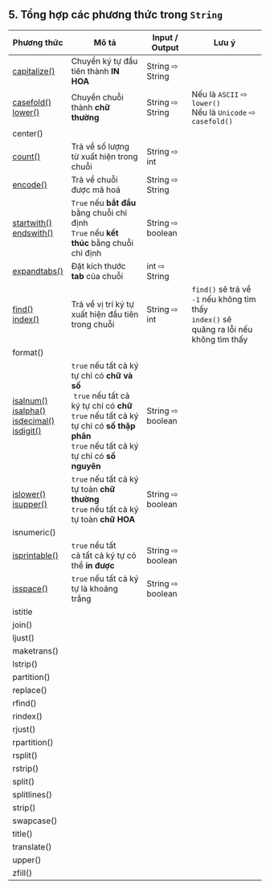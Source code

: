 ## 5. Tổng hợp các phương thức trong `String`

| Phương thức                                                                                                                                                                                                                                                                                      | Mô tả                                                                                                                                                                                      | Input / Output   | Lưu ý                                                                                      |
| ------------------------------------------------------------------------------------------------------------------------------------------------------------------------------------------------------------------------------------------------------------------------------------------------ | ------------------------------------------------------------------------------------------------------------------------------------------------------------------------------------------ | ---------------- | ------------------------------------------------------------------------------------------ |
| [capitalize()](https://www.w3schools.com/python/ref_string_capitalize.asp)                                                                                                                                                                                                                       | Chuyển ký tự đầu tiên thành **IN HOA**                                                                                                                                                     | String ⇨ String  |                                                                                            |
| [casefold()](https://www.w3schools.com/python/ref_string_casefold.asp)<br>[lower()](https://www.w3schools.com/python/ref_string_lower.asp)                                                                                                                                                       | Chuyển chuỗi thành **chữ thường**                                                                                                                                                          | String ⇨ String  | Nếu là `ASCII` ⇨ `lower()`<br>Nếu là `Unicode` ⇨ `casefold()`                              |
| center()                                                                                                                                                                                                                                                                                         |                                                                                                                                                                                            |                  |                                                                                            |
| [count()](https://www.w3schools.com/python/ref_string_count.asp)                                                                                                                                                                                                                                 | Trả về số lượng từ xuất hiện trong chuỗi                                                                                                                                                   | String ⇨ int     |                                                                                            |
| [encode()](https://www.w3schools.com/python/ref_string_encode.asp)                                                                                                                                                                                                                               | Trả về chuỗi được mã hoá                                                                                                                                                                   | String ⇨ String  |                                                                                            |
| [startwith()](https://www.w3schools.com/python/ref_string_startswith.asp)<br>[endswith()](https://www.w3schools.com/python/ref_string_endswith.asp)                                                                                                                                              | `True` nếu **bắt đầu** bằng chuỗi chỉ định<br>`True` nếu **kết thúc** bằng chuỗi chỉ định                                                                                                  | String ⇨ boolean |                                                                                            |
| [expandtabs()](https://www.w3schools.com/python/ref_string_expandtabs.asp)                                                                                                                                                                                                                       | Đặt kích thước **tab** của chuỗi                                                                                                                                                           | int ⇨ String     |                                                                                            |
| [find()](https://www.w3schools.com/python/ref_string_find.asp)<br>[index()](https://www.w3schools.com/python/ref_string_index.asp)                                                                                                                                                               | Trả về vị trí ký tự xuất hiện đầu tiên trong chuỗi                                                                                                                                         | String ⇨ int     | `find()` sẽ trả về `-1` nếu không tìm thấy<br>`index()` sẽ quăng ra lỗi nếu không tìm thấy |
| format()                                                                                                                                                                                                                                                                                         |                                                                                                                                                                                            |                  |                                                                                            |
| [isalnum()](https://www.w3schools.com/python/ref_string_isalnum.asp)<br>[isalpha()](https://www.w3schools.com/python/ref_string_isalpha.asp)<br>[isdecimal()](https://www.w3schools.com/python/ref_string_isdecimal.asp)<br>[isdigit()](https://www.w3schools.com/python/ref_string_isdigit.asp) | `true` nếu tất cả ký tự chỉ có **chữ và số**<br> `true` nếu tất cả ký tự chỉ có **chữ**<br>`true` nếu tất cả ký tự chỉ có **số thập phân**<br>`true` nếu tất cả ký tự chỉ có **số nguyên** | String ⇨ boolean |                                                                                            |
| [islower()](https://www.w3schools.com/python/ref_string_islower.asp)<br>[isupper()](https://www.w3schools.com/python/ref_string_isupper.asp)                                                                                                                                                     | `true` nếu tất cả ký tự toàn **chữ thường**<br>`true` nếu tất cả ký tự toàn **chữ HOA**                                                                                                    | String ⇨ boolean |                                                                                            |
| isnumeric()                                                                                                                                                                                                                                                                                      |                                                                                                                                                                                            |                  |                                                                                            |
| [isprintable()](https://www.w3schools.com/python/ref_string_isprintable.asp)                                                                                                                                                                                                                     | `true` nếu tất cả tất cả ký tự có thể **in được**                                                                                                                                          | String ⇨ boolean |                                                                                            |
| [isspace()](https://www.w3schools.com/python/ref_string_isspace.asp)                                                                                                                                                                                                                             | `true` nếu tất cả ký tự là khoảng trắng                                                                                                                                                    | String ⇨ boolean |                                                                                            |
| istitle                                                                                                                                                                                                                                                                                          |                                                                                                                                                                                            |                  |                                                                                            |
| join()                                                                                                                                                                                                                                                                                           |                                                                                                                                                                                            |                  |                                                                                            |
| ljust()                                                                                                                                                                                                                                                                                          |                                                                                                                                                                                            |                  |                                                                                            |
| maketrans()                                                                                                                                                                                                                                                                                      |                                                                                                                                                                                            |                  |                                                                                            |
| lstrip()                                                                                                                                                                                                                                                                                         |                                                                                                                                                                                            |                  |                                                                                            |
| partition()                                                                                                                                                                                                                                                                                      |                                                                                                                                                                                            |                  |                                                                                            |
| replace()                                                                                                                                                                                                                                                                                        |                                                                                                                                                                                            |                  |                                                                                            |
| rfind()                                                                                                                                                                                                                                                                                          |                                                                                                                                                                                            |                  |                                                                                            |
| rindex()                                                                                                                                                                                                                                                                                         |                                                                                                                                                                                            |                  |                                                                                            |
| rjust()                                                                                                                                                                                                                                                                                          |                                                                                                                                                                                            |                  |                                                                                            |
| rpartition()                                                                                                                                                                                                                                                                                     |                                                                                                                                                                                            |                  |                                                                                            |
| rsplit()                                                                                                                                                                                                                                                                                         |                                                                                                                                                                                            |                  |                                                                                            |
| rstrip()                                                                                                                                                                                                                                                                                         |                                                                                                                                                                                            |                  |                                                                                            |
| split()                                                                                                                                                                                                                                                                                          |                                                                                                                                                                                            |                  |                                                                                            |
| splitlines()                                                                                                                                                                                                                                                                                     |                                                                                                                                                                                            |                  |                                                                                            |
| strip()                                                                                                                                                                                                                                                                                          |                                                                                                                                                                                            |                  |                                                                                            |
| swapcase()                                                                                                                                                                                                                                                                                       |                                                                                                                                                                                            |                  |                                                                                            |
| title()                                                                                                                                                                                                                                                                                          |                                                                                                                                                                                            |                  |                                                                                            |
| translate()                                                                                                                                                                                                                                                                                      |                                                                                                                                                                                            |                  |                                                                                            |
| upper()                                                                                                                                                                                                                                                                                          |                                                                                                                                                                                            |                  |                                                                                            |
| zfill()                                                                                                                                                                                                                                                                                          |                                                                                                                                                                                            |                  |                                                                                            |
